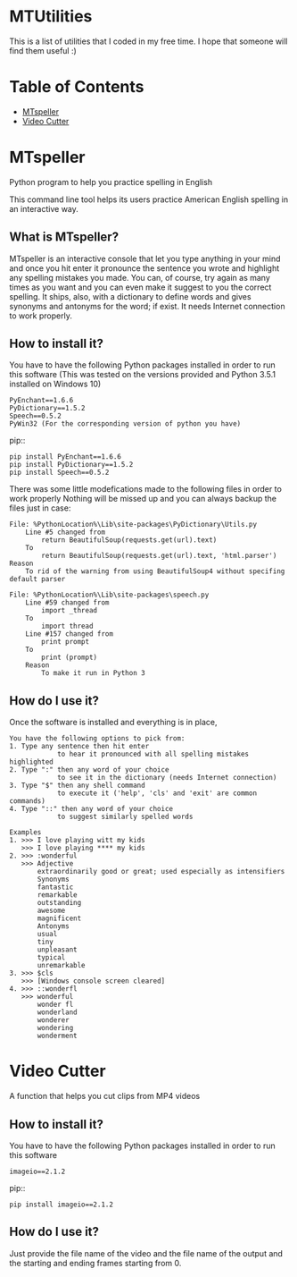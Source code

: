 MTUtilities
===========

This is a list of utilities that I coded in my free time. I hope that someone will find them useful :)

Table of Contents
=================

 * [MTspeller](#mtspeller)
 * [Video Cutter](#video-cutter)

MTspeller
=========

Python program to help you practice spelling in English

This command line tool helps its users practice American 
English spelling in an interactive way.


What is MTspeller?
------------------

MTspeller is an interactive console that let you type anything in your mind and once
you hit enter it pronounce the sentence you wrote and highlight any spelling mistakes
you made. You can, of course, try again as many times as you want and you can even
make it suggest to you the correct spelling. It ships, also, with a dictionary to define
words and gives synonyms and antonyms for the word; if exist. It needs Internet
connection to work properly.


How to install it?
------------------

You have to have the following Python packages installed in order to run this software
(This was tested on the versions provided and Python 3.5.1 installed on Windows 10)

    PyEnchant==1.6.6
    PyDictionary==1.5.2
    Speech==0.5.2
    PyWin32 (For the corresponding version of python you have)
    
pip::

    pip install PyEnchant==1.6.6
    pip install PyDictionary==1.5.2
    pip install Speech==0.5.2

There was some little modefications made to the following files in order to work properly
Nothing will be missed up and you can always backup the files just in case:

    File: %PythonLocation%\Lib\site-packages\PyDictionary\Utils.py
        Line #5 changed from
            return BeautifulSoup(requests.get(url).text)
        To
            return BeautifulSoup(requests.get(url).text, 'html.parser')
    Reason
        To rid of the warning from using BeautifulSoup4 without specifing default parser

    File: %PythonLocation%\Lib\site-packages\speech.py
        Line #59 changed from
            import _thread
        To
            import thread
        Line #157 changed from
            print prompt
        To
            print (prompt)
        Reason
            To make it run in Python 3
            
            
How do I use it?
----------------

Once the software is installed and everything is in place,

    You have the following options to pick from:
    1. Type any sentence then hit enter 
                to hear it pronounced with all spelling mistakes highlighted
    2. Type ":" then any word of your choice 
                to see it in the dictionary (needs Internet connection)
    3. Type "$" then any shell command 
                to execute it ('help', 'cls' and 'exit' are common commands)
    4. Type "::" then any word of your choice 
                to suggest similarly spelled words
        
    Examples
    1. >>> I love playing witt my kids
       >>> I love playing **** my kids
    2. >>> :wonderful
       >>> Adjective
           extraordinarily good or great; used especially as intensifiers
           Synonyms
           fantastic
           remarkable
           outstanding
           awesome
           magnificent
           Antonyms
           usual
           tiny
           unpleasant
           typical
           unremarkable
    3. >>> $cls
       >>> [Windows console screen cleared]
    4. >>> ::wonderfl
       >>> wonderful
           wonder fl
           wonderland
           wonderer
           wondering
           wonderment

Video Cutter
============

A function that helps you cut clips from MP4 videos

How to install it?
------------------

You have to have the following Python packages installed in order to run this software

    imageio==2.1.2
    
pip::

    pip install imageio==2.1.2

How do I use it?
----------------

Just provide the file name of the video and the file name of the output and the starting and ending frames starting from 0.